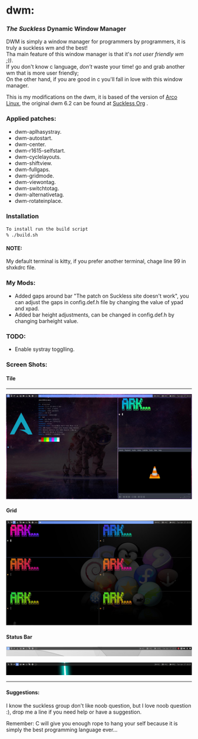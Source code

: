 # dwm:   

### _The Suckless_ Dynamic Window Manager  

DWM is simply a window manager for programmers by programmers, it is truly a suckless wm and the best!  
Tha main feature of this window manager is that it's _not user friendly wm ;))_.  
If you don't know c language, _don't_ waste your time! go and grab another wm that is more user friendly;  
On the other hand, if you are good in c you'll fall in love with this window manager.  

This is my modifications on the dwm, it is based of the version of [Arco Linux](https://arcolinux.com), the original dwm 6.2 can be found at [Suckless Org](https://dwm.suckless.org) .  

### Applied patches:
* dwm-aplhasystray.  
* dwm-autostart.  
* dwm-center.  
* dwm-r1615-selfstart.  
* dwm-cyclelayouts.  
* dwm-shiftview.  
* dwm-fullgaps.  
* dwm-gridmode.  
* dwm-viewontag.  
* dwm-switchtotag.
* dwm-alternativetag.  
* dwm-rotateinplace.  

### Installation
    To install run the build script  
    % ./build.sh  

#### NOTE:  
My default terminal is kitty, if you prefer another terminal, chage line 99 in shxkdrc file.

### My Mods:  
* Added gaps around bar "The patch on Suckless site doesn't work", you can adjust the gaps in config.def.h file by changing the value of ypad and xpad.  
* Added bar height adjustments, can be changed in config.def.h by changing barheight value.  

### TODO:  
* Enable systray togglling.  

  

### Screen Shots:
#### Tile
___
![tile](https://github.com/aokurdi/dwm/blob/master/screenshots/tile.jpg)    

#### Grid  
![grid](https://github.com/aokurdi/dwm/blob/master/screenshots/grid.jpg)  

#### Status Bar  

![grid](https://github.com/aokurdi/dwm/blob/master/screenshots/bar-with_systray.jpg)

![Without_systray](https://github.com/aokurdi/dwm/blob/master/screenshots/bar.jpg)

  

___

#### Suggestions:

I know the suckless group don't like noob question, but I love noob question :), drop me a line if you need help or have a suggestion.  

Remember: C will give you enough rope to hang your self because it is simply the best programming language ever...